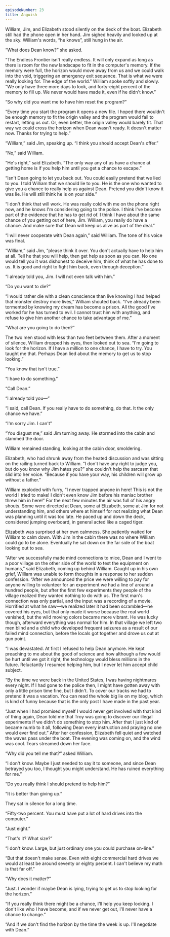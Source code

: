 ```yaml
---
episodeNumber: 23
title: Anguish
---
```



William, Jim, and Elizabeth stood silently on the deck of the boat. Elizabeth still had the phone open in her hand. Jim sighed heavily and looked up at the sky. William's words, “he knows”, still hung in the air.

“What does Dean know?” she asked.

“The Endless Frontier isn't really endless. It will only expand as long as there is room for the new landscape to fit in the computer's memory. If the memory were full, the horizon would move away from us and we could walk into the void, triggering an emergency exit sequence. That is what we were really looking for. The edge of the world.” William spoke softly and slowly. “We only have three more days to look, and forty-eight percent of the memory to fill up. We never would have made it, even if he didn't know.”

“So why did you want me to have him reset the program?”

“Every time you start the program it opens a new file. I hoped there wouldn't be enough memory to fit the origin valley and the program would fail to restart, letting us out. Or, even better, the origin valley would barely fit. That way we could cross the horizon when Dean wasn't ready. It doesn't matter now. Thanks for trying to help.”

“William,” said Jim, speaking up. “I think you should accept Dean's offer.”

“No,” said William.

“He's right,” said Elizabeth. “The only way any of us have a chance at getting home is if you help him until you get a chance to escape.”

“Isn't Dean going to let you back out. You could easily pretend that we lied to you. I told William that we should lie to you. He is the one who wanted to give you a chance to really help us against Dean. Pretend you didn't know it was lie. He will still think he is on your side.”

“I don't think that will work. He was really cold with me on the phone right now, and he knows I'm considering going to the police. I think I've become part of the evidence that he has to get rid of. I think I have about the same chance of you getting out of here, Jim. William, you really do have a chance. And make sure that Dean will keep us alive as part of the deal.”

“I will never cooperate with Dean again,” said William. The tone of his voice was final.

“William,” said Jim, “please think it over. You don't actually have to help him at all. Tell he that you will help, then get help as soon as you can. No one would tell you it was dishonest to deceive him, think of what he has done to us. It is good and right to fight him back, even through deception.”

“I already told you, Jim. I will not even talk with him.”

“Do you want to die?”

“I would rather die with a clean conscience than live knowing I had helped that monster destroy more lives,” William shouted back. “I've already been tormented by knowing my dream has become a prison. All the good I've worked for he has turned to evil. I cannot trust him with anything, and refuse to give him another chance to take advantage of me.”

“What are you going to do then?”

The two men stood with less than two feet between them. After a moment of silence, William dropped his eyes, then looked out to sea. “I'm going to look for the horizon. If I have a million to one chance, I have to try. You taught me that. Perhaps Dean lied about the memory to get us to stop looking.”

“You know that isn't true.”

“I have to do something.”

“Call Dean.”

“I already told you—”

“I said, call Dean. If you really have to do something, do that. It the only chance we have.”

“I'm sorry Jim. I can't”

“You disgust me,” said Jim turning away. He stormed into the cabin and slammed the door.

William remained standing, looking at the cabin door, smoldering.

Elizabeth, who had shrunk away from the heated discussion and was sitting on the railing turned back to William. “I don't have any right to judge you, but do you know why Jim hates you?” she couldn't help the sarcasm that slid into her voice. “Because if you have your way, his children will grow up without a father.”

William exploded with furry, “I never trapped anyone in here! This is not the world I tried to make! I didn't even know Jim before his maniac brother threw him in here!” For the next few minutes the air was full of his angry shouts. Some were directed at Dean, some at Elizabeth, some at Jim for not understanding him, and others where at himself for not realizing what Dean was planning until it was too late. He paced up and down the deck, considered jumping overboard, in general acted like a caged tiger.

Elizabeth was surprised at her own calmness. She patiently waited for William to calm down. With Jim in the cabin there was no where William could go to be alone. Eventually he sat down on the far side of the boat looking out to sea.

“After we successfully made mind connections to mice, Dean and I went to a poor village on the other side of the world to test the equipment on humans,” said Elizabeth, coming up behind William. Caught up in his own grief, William was unable to form thoughts in a response to her sudden confession. “After we announced the price we were willing to pay for anyone willing to volunteer for an experiment we had a line of around a hundred people, but after the first few experiments they people of the village realized they wanted nothing to do with us. The first man's connection was only partial, and the input was a recording of a movie. Horrified at what he saw—we realized later it had been scrambled—he covered his eyes, but that only made it worse because the real world vanished, but the wild moving colors became more vibrant. He was lucky though, afterward everything was normal for him. In that village we left two men blind and a child who developed frequent seizures as a result of our failed mind connection, before the locals got together and drove us out at gun point.

“I was devastated. At first I refused to help Dean anymore. He kept preaching to me about the good of science and how although a few would be hurt until we got it right, the technology would bless millions in the future. Reluctantly I resumed helping him, but I never let him accept child subject.

“By the time we were back in the United States, I was having nightmares every night. If I had gone to the police then, I might have gotten away with only a little prison time fine, but I didn't. To cover our tracks we had to pretend it was a vacation. You can read the whole big lie on my blog, which is kind of funny because that is the only post I have made in the past year.

“Just when I had promised myself I would never get involved with that kind of thing again, Dean told me that Troy was going to discover our illegal experiments if we didn't do something to stop him. After that I just kind of became numb to it all, following Dean every instruction and praying no one would ever find out.” After her confession, Elizabeth fell quiet and watched the waves pass under the boat. The evening was coming on, and the wind was cool. Tears streamed down her face.

“Why did you tell me that?” asked William.

“I don't know. Maybe I just needed to say it to someone, and since Dean betrayed you too, I thought you might understand. He has ruined everything for me.”

“Do you really think I should pretend to help him?”

“It is better than giving up.”

They sat in silence for a long time.

“Fifty-two percent. You must have put a lot of hard drives into the computer.”

“Just eight.”

“That's it? What size?”

“I don't know. Large, but just ordinary one you could purchase on-line.”

“But that doesn't make sense. Even with eight commercial hard drives we would at least be around seventy or eighty percent. I can't believe my math is that far off.”

“Why does it matter?”

“Just. I wonder if maybe Dean is lying, trying to get us to stop looking for the horizon.”

“If you really think there might be a chance, I'll help you keep looking. I don't like who I have become, and if we never get out, I'll never have a chance to change.”

“And if we don't find the horizon by the time the week is up. I'll negotiate with Dean.”